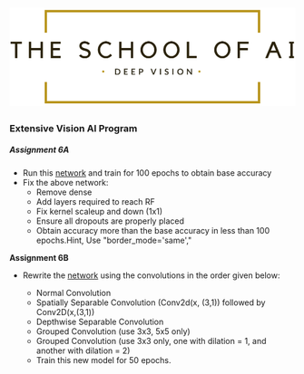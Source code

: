 # ![LOGO](images/LOGO.png)



### 					                    									Extensive Vision AI Program

##### Assignment 6A

- Run this [network](https://colab.research.google.com/drive/1STOg33u7haqSptyjUL40FZIxNW4XdBQK)  and train for 100 epochs to obtain base accuracy
- Fix the above network:
  - Remove dense
  - Add layers required to reach RF
  - Fix kernel scaleup and down (1x1)
  - Ensure all dropouts are properly placed
  - Obtain accuracy more than the base accuracy in less than 100 epochs.Hint, Use "border_mode='same',"

**Assignment 6B**

- Rewrite the [network](https://colab.research.google.com/drive/1STOg33u7haqSptyjUL40FZIxNW4XdBQK) using the convolutions in the order given below:

  - Normal Convolution
  - Spatially Separable Convolution  (Conv2d(x, (3,1)) followed by Conv2D(x,(3,1))
  - Depthwise Separable Convolution
  - Grouped Convolution (use 3x3, 5x5 only)
  - Grouped Convolution (use 3x3 only, one with dilation = 1, and another with dilation = 2) 
  - Train this new model for 50 epochs. 

  